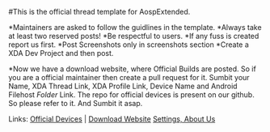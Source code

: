 #This is the official thread template for AospExtended.

*Maintainers are asked to follow the guidlines in the template.
*Always take at least two reserved posts!
*Be respectful to users.
*If any fuss is created report us first.
*Post Screenshots only in screenshots section
*Create a XDA Dev Project and then post.

*Now we have a download website, where Official Builds are posted. So if you are a official maintainer then create a pull request for it. Sumbit your Name, XDA Thread Link, XDA Profile Link, Device Name and Android Filehost *Folder* Link. The repo for official devices is present on our github. So please refer to it. And Sumbit it asap.

Links:
[Official Devices](https://github.com/AospExtended/official_devices) | [Download Website](http://downloads.aospextended.com/)
[Settings, About Us](https://github.com/AospExtended/platform_packages_apps_Settings/edit/7.1.1/res/values/device_maintainers_arrays.xml)
